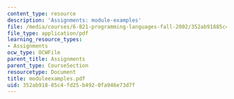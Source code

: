 ```yaml
---
content_type: resource
description: 'Assignments: module-examples'
file: /media/courses/6-821-programming-languages-fall-2002/352ab91885c4fd25b4920fa946e73d7f_moduleexamples.pdf
file_type: application/pdf
learning_resource_types:
- Assignments
ocw_type: OCWFile
parent_title: Assignments
parent_type: CourseSection
resourcetype: Document
title: moduleexamples.pdf
uid: 352ab918-85c4-fd25-b492-0fa946e73d7f
---
```

